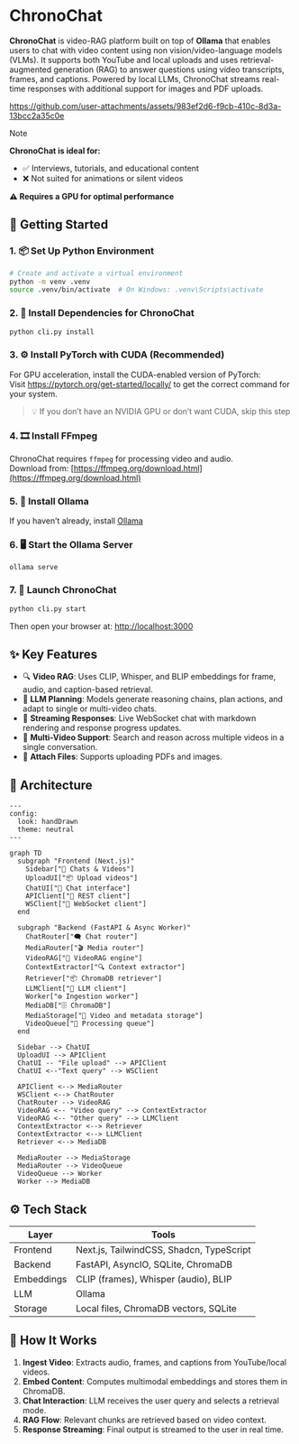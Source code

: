 # ChronoChat

**ChronoChat** is video-RAG platform built on top of **Ollama** that enables users to chat with video content using non vision/video-language models (VLMs). It supports both YouTube and local uploads and uses retrieval-augmented generation (RAG) to answer questions using video transcripts, frames, and captions. Powered by local LLMs, ChronoChat streams real-time responses with additional support for images and PDF uploads.


https://github.com/user-attachments/assets/983ef2d6-f9cb-410c-8d3a-13bcc2a35c0e


> [!NOTE]
> **ChronoChat is ideal for:** </br>
> - ✅ Interviews, tutorials, and educational content </br>
> - ❌ Not suited for animations or silent videos </br>
>
> **⚠️ Requires a GPU for optimal performance**

## 🏁 Getting Started

### 1. 📦 Set Up Python Environment

```bash
# Create and activate a virtual environment
python -m venv .venv
source .venv/bin/activate  # On Windows: .venv\Scripts\activate
```

### 2. 🔨 Install Dependencies for ChronoChat

```bash
python cli.py install
```

### 3. ⚙️ Install PyTorch with CUDA (Recommended)

For GPU acceleration, install the CUDA-enabled version of PyTorch: <br />
Visit https://pytorch.org/get-started/locally/ to get the correct command for your system.

> 💡 If you don’t have an NVIDIA GPU or don’t want CUDA, skip this step

### 4. 🎞️ Install FFmpeg

ChronoChat requires `ffmpeg` for processing video and audio. <br />
Download from: [https://ffmpeg.org/download.html](https://ffmpeg.org/download.html)

### 5. 🤖 Install Ollama

If you haven’t already, install [Ollama](https://ollama.com)

### 6. 🖥️ Start the Ollama Server

```bash
ollama serve
```

### 7. 🚀 Launch ChronoChat

```bash
python cli.py start
```

Then open your browser at: [http://localhost:3000](http://localhost:3000)

## ✨ Key Features

* 🔍 **Video RAG**: Uses CLIP, Whisper, and BLIP embeddings for frame, audio, and caption-based retrieval.
* 🧠 **LLM Planning**: Models generate reasoning chains, plan actions, and adapt to single or multi-video chats.
* 🔌 **Streaming Responses**: Live WebSocket chat with markdown rendering and response progress updates.
* 🎥 **Multi-Video Support**: Search and reason across multiple videos in a single conversation.
* 📎 **Attach Files**: Supports uploading PDFs and images.

## 🧱 Architecture

```mermaid
---
config:
  look: handDrawn
  theme: neutral
---

graph TD
  subgraph "Frontend (Next.js)"
    Sidebar["📂 Chats & Videos"]
    UploadUI["📦 Upload videos"]
    ChatUI["💬 Chat interface"]
    APIClient["🔗 REST client"]
    WSClient["🔄 WebSocket client"]
  end

  subgraph "Backend (FastAPI & Async Worker)"
    ChatRouter["🗨️ Chat router"]
    MediaRouter["🎬 Media router"]
    VideoRAG["🧠 VideoRAG engine"]
    ContextExtractor["🔍 Context extractor"]
    Retriever["📦 ChromaDB retriever"]
    LLMClient["🤖 LLM client"]
    Worker["⚙️ Ingestion worker"]
    MediaDB["🗄️ ChromaDB"]
    MediaStorage["📁 Video and metadata storage"]
    VideoQueue["📮 Processing queue"]
  end

  Sidebar --> ChatUI
  UploadUI --> APIClient
  ChatUI -- "File upload" --> APIClient
  ChatUI <--"Text query" --> WSClient

  APIClient <--> MediaRouter
  WSClient <--> ChatRouter
  ChatRouter --> VideoRAG
  VideoRAG <-- "Video query" --> ContextExtractor
  VideoRAG <-- "Other query" --> LLMClient
  ContextExtractor <--> Retriever
  ContextExtractor <--> LLMClient
  Retriever <--> MediaDB

  MediaRouter --> MediaStorage
  MediaRouter --> VideoQueue
  VideoQueue --> Worker
  Worker --> MediaDB
```

## ⚙️ Tech Stack

| Layer      | Tools                                 |
| ---------- | ------------------------------------- |
| Frontend   | Next.js, TailwindCSS, Shadcn, TypeScript |
| Backend    | FastAPI, AsyncIO, SQLite, ChromaDB     |
| Embeddings | CLIP (frames), Whisper (audio), BLIP  |
| LLM        | Ollama       |
| Storage    | Local files, ChromaDB vectors, SQLite |

## 🧠 How It Works

1. **Ingest Video**: Extracts audio, frames, and captions from YouTube/local videos.
2. **Embed Content**: Computes multimodal embeddings and stores them in ChromaDB.
3. **Chat Interaction**: LLM receives the user query and selects a retrieval mode.
4. **RAG Flow**: Relevant chunks are retrieved based on video context.
5. **Response Streaming**: Final output is streamed to the user in real time.

